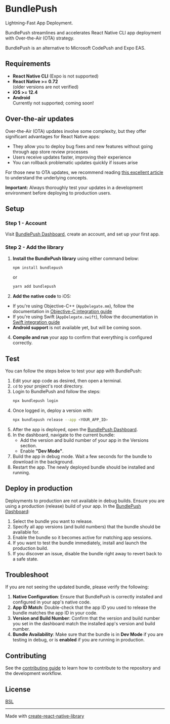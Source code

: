 # BundlePush

Lightning-Fast App Deployment.

BundlePush streamlines and accelerates React Native CLI app deployment with Over-the-Air (OTA) strategy.

BundlePush is an alternative to Microsoft CodePush and Expo EAS.

## Requirements

- **React Native CLI** (Expo is not supported)
- **React Native >= 0.72**  
  (older versions are not verified)
- **iOS >= 12.4**
- **Android**  
  Currently not supported; coming soon!

## Over-the-air updates

Over-the-Air (OTA) updates involve some complexity, but they offer significant advantages for React Native apps:

- They allow you to deploy bug fixes and new features without going through app store review processes
- Users receive updates faster, improving their experience
- You can rollback problematic updates quickly if issues arise

For those new to OTA updates, we recommend reading [this excellent article](https://dev.to/ponikar/ota-updates-in-react-native-1pbo) to understand the underlying concepts.

**Important:** Always thoroughly test your updates in a development environment before deploying to production users.

## Setup

### Step 1 - Account

Visit [BundlePush Dashboard](https://dash.bundlepu.sh), create an account, and set up your first app.

### Step 2 - Add the library

1. **Install the BundlePush library** using either command below:

   ```bash
   npm install bundlepush
   ```

   or

   ```bash
   yarn add bundlepush
   ```

2. **Add the native code** to iOS:

- If you're using Objective-C++ (`AppDelegate.mm`), follow the documentation in [Objective-C integration guide](docs/objective-c.md)
- If you're using Swift (`AppDelegate.swift`), follow the documentation in [Swift integration guide](docs/swift.md)
- **Android support** is not available yet, but will be coming soon.

4. **Compile and run** your app to confirm that everything is configured correctly.

## Test

You can follow the steps below to test your app with BundlePush:

1. Edit your app code as desired, then open a terminal.
2. `cd` to your project's root directory.
3. Login to BundlePush and follow the steps:
   ```bash
   npx bundlepush login
   ```
4. Once logged in, deploy a version with:
   ```bash
   npx bundlepush release --app <YOUR_APP_ID>
   ```
5. After the app is deployed, open the [BundlePush Dashboard](https://dash.bundlepu.sh).
6. In the dashboard, navigate to the current bundle:
   - Add the version and build number of your app in the Versions section.
   - Enable **"Dev Mode"**.
7. Build the app in debug mode. Wait a few seconds for the bundle to download in the background.
8. Restart the app. The newly deployed bundle should be installed and running.

## Deploy in production

Deployments to production are not available in debug builds. Ensure you are using a production (release) build of your app. In the [BundlePush Dashboard](https://dash.bundlepu.sh):

1. Select the bundle you want to release.
2. Specify all app versions (and build numbers) that the bundle should be available for.
3. Enable the bundle so it becomes active for matching app sessions.
4. If you want to test the bundle immediately, install and launch the production build.
5. If you discover an issue, disable the bundle right away to revert back to a safe state.

## Troubleshoot

If you are not seeing the updated bundle, please verify the following:

1. **Native Configuration**: Ensure that BundlePush is correctly installed and configured in your app's native code.
2. **App ID Match**: Double-check that the app ID you used to release the bundle matches the app ID in your code.
3. **Version and Build Number**: Confirm that the version and build number you set in the dashboard match the installed app's version and build number.
4. **Bundle Availability**: Make sure that the bundle is in **Dev Mode** if you are testing in debug, or is **enabled** if you are running in production.

## Contributing

See the [contributing guide](CONTRIBUTING.md) to learn how to contribute to the repository and the development workflow.

## License

[BSL](LICENSE-BSL)

---

Made with [create-react-native-library](https://github.com/callstack/react-native-builder-bob)
